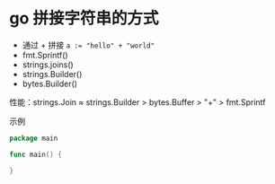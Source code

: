 # go 拼接字符串的方式
- 通过 + 拼接 `a := "hello" + "world"`
- fmt.Sprintf()
- strings.joins()
- strings.Builder()
- bytes.Builder()

性能：strings.Join ≈ strings.Builder > bytes.Buffer > "+" > fmt.Sprintf

示例
```go
package main

func main() {

}
```